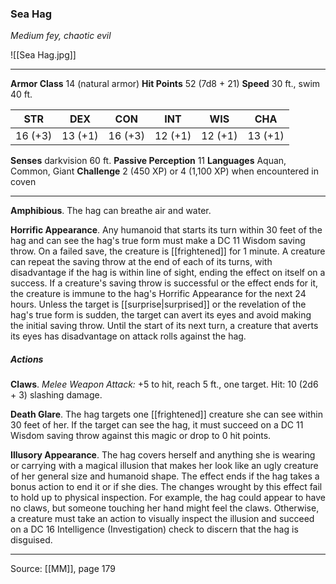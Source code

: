 ### Sea Hag
_Medium fey, chaotic evil_

![[Sea Hag.jpg]]




---

**Armor Class** 14 (natural armor)
**Hit Points** 52 (7d8 + 21)
**Speed** 30 ft., swim 40 ft.

| STR     | DEX     | CON     | INT     | WIS     | CHA     |
|---------|---------|---------|---------|---------|---------|
| 16 (+3) | 13 (+1) | 16 (+3) | 12 (+1) | 12 (+1) | 13 (+1) |

**Senses** darkvision 60 ft.
**Passive Perception** 11
**Languages** Aquan, Common, Giant
**Challenge** 2 (450 XP) or 4 (1,100 XP) when encountered in coven

---

**Amphibious**. The hag can breathe air and water.

**Horrific Appearance**. Any humanoid that starts its turn within 30 feet of the hag and can see the hag's true form must make a DC 11 Wisdom saving throw. On a failed save, the creature is [[frightened]] for 1 minute. A creature can repeat the saving throw at the end of each of its turns, with disadvantage if the hag is within line of sight, ending the effect on itself on a success. If a creature's saving throw is successful or the effect ends for it, the creature is immune to the hag's Horrific Appearance for the next 24 hours. Unless the target is [[surprise|surprised]] or the revelation of the hag's true form is sudden, the target can avert its eyes and avoid making the initial saving throw. Until the start of its next turn, a creature that averts its eyes has disadvantage on attack rolls against the hag.

##### Actions
**Claws**. _Melee Weapon Attack:_ +5 to hit, reach 5 ft., one target. Hit: 10 (2d6 + 3) slashing damage.

**Death Glare**. The hag targets one [[frightened]] creature she can see within 30 feet of her. If the target can see the hag, it must succeed on a DC 11 Wisdom saving throw against this magic or drop to 0 hit points.

**Illusory Appearance**. The hag covers herself and anything she is wearing or carrying with a magical illusion that makes her look like an ugly creature of her general size and humanoid shape. The effect ends if the hag takes a bonus action to end it or if she dies. The changes wrought by this effect fail to hold up to physical inspection. For example, the hag could appear to have no claws, but someone touching her hand might feel the claws. Otherwise, a creature must take an action to visually inspect the illusion and succeed on a DC 16 Intelligence (Investigation) check to discern that the hag is disguised.


---

Source: [[MM]], page 179
